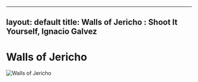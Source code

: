 
---
layout: default
title: Walls of Jericho : Shoot It Yourself, Ignacio Galvez
---

# Walls of Jericho

![Walls of Jericho](http://assets.farmhouse.co/publishing/1-shoot-it-yourself/images/walls-of-jericho-1.jpg)
